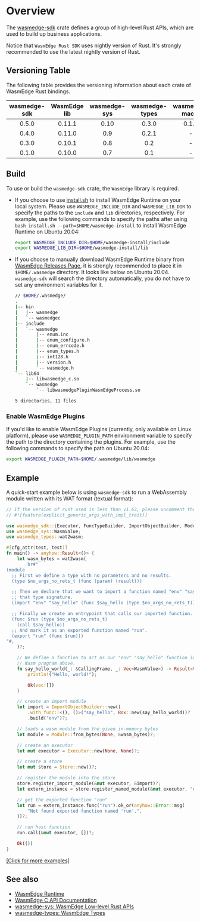 # Overview

The [wasmedge-sdk](https://crates.io/crates/wasmedge-sdk) crate defines a group of high-level Rust APIs, which are used to build up business applications.

Notice that `WasmEdge Rust SDK` uses nightly version of Rust. It's strongly recommended to use the latest nightly version of Rust.

## Versioning Table

The following table provides the versioning information about each crate of WasmEdge Rust bindings.

| wasmedge-sdk  | WasmEdge lib  | wasmedge-sys  | wasmedge-types| wasmedge-macro|
| :-----------: | :-----------: | :-----------: | :-----------: | :-----------: |
| 0.5.0         | 0.11.1        | 0.10          | 0.3.0         | 0.1.0         |
| 0.4.0         | 0.11.0        | 0.9           | 0.2.1         | -             |
| 0.3.0         | 0.10.1        | 0.8           | 0.2           | -             |
| 0.1.0         | 0.10.0        | 0.7           | 0.1           | -             |

## Build

To use or build the `wasmedge-sdk` crate, the `WasmEdge` library is required.

- If you choose to use [install.sh](https://github.com/WasmEdge/WasmEdge/blob/master/utils/install.sh) to install WasmEdge Runtime on your local system. Please use `WASMEDGE_INCLUDE_DIR` and `WASMEDGE_LIB_DIR` to specify the paths to the `include` and `lib` directories, respectively. For example, use the following commands to specify the paths after using `bash install.sh --path=$HOME/wasmedge-install` to install WasmEdge Runtime on Ubuntu 20.04:

    ```bash
    export WASMEDGE_INCLUDE_DIR=$HOME/wasmedge-install/include 
    export WASMEDGE_LIB_DIR=$HOME/wasmedge-install/lib
    ```

- If you choose to manually download WasmEdge Runtime binary from [WasmEdge Releases Page](https://github.com/WasmEdge/WasmEdge/releases), it is strongly recommended to place it in `$HOME/.wasmedge` directory. It looks like below on Ubuntu 20.04. `wasmedge-sdk` will search the directory automatically, you do not have to set any environment variables for it.

    ```bash
    // $HOME/.wasmedge/
    .
    |-- bin
    |   |-- wasmedge
    |   `-- wasmedgec
    |-- include
    |   `-- wasmedge
    |       |-- enum.inc
    |       |-- enum_configure.h
    |       |-- enum_errcode.h
    |       |-- enum_types.h
    |       |-- int128.h
    |       |-- version.h
    |       `-- wasmedge.h
    `-- lib64
        |-- libwasmedge_c.so
        `-- wasmedge
            `-- libwasmedgePluginWasmEdgeProcess.so
  
    5 directories, 11 files
    ```

### Enable WasmEdge Plugins

If you'd like to enable WasmEdge Plugins (currently, only available on Linux platform), please use `WASMEDGE_PLUGIN_PATH` environment variable to specify the path to the directory containing the plugins. For example, use the following commands to specify the path on Ubuntu 20.04:

```bash
export WASMEDGE_PLUGIN_PATH=$HOME/.wasmedge/lib/wasmedge
```

## Example

A quick-start example below is using `wasmedge-sdk` to run a WebAssembly module written with its WAT format (textual format):

  ```rust
  // If the version of rust used is less than v1.63, please uncomment the follow attribute.
  // #![feature(explicit_generic_args_with_impl_trait)]

  use wasmedge_sdk::{Executor, FuncTypeBuilder, ImportObjectBuilder, Module, Store};
  use wasmedge_sys::WasmValue;
  use wasmedge_types::wat2wasm;
  
  #[cfg_attr(test, test)]
  fn main() -> anyhow::Result<()> {
      let wasm_bytes = wat2wasm(
          br#"
  (module
    ;; First we define a type with no parameters and no results.
    (type $no_args_no_rets_t (func (param) (result)))
  
    ;; Then we declare that we want to import a function named "env" "say_hello" with
    ;; that type signature.
    (import "env" "say_hello" (func $say_hello (type $no_args_no_rets_t)))
  
    ;; Finally we create an entrypoint that calls our imported function.
    (func $run (type $no_args_no_rets_t)
      (call $say_hello))
    ;; And mark it as an exported function named "run".
    (export "run" (func $run)))
  "#,
      )?;
  
      // We define a function to act as our "env" "say_hello" function imported in the
      // Wasm program above.
      fn say_hello_world(_: &CallingFrame, _: Vec<WasmValue>) -> Result<Vec<WasmValue>, u8> {
          println!("Hello, world!");
  
          Ok(vec![])
      }
  
      // create an import module
      let import = ImportObjectBuilder::new()
          .with_func::<(), ()>("say_hello", Box::new(say_hello_world))?
          .build("env")?;
  
      // loads a wasm module from the given in-memory bytes
      let module = Module::from_bytes(None, &wasm_bytes)?;
  
      // create an executor
      let mut executor = Executor::new(None, None)?;
  
      // create a store
      let mut store = Store::new()?;
  
      // register the module into the store
      store.register_import_module(&mut executor, &import)?;
      let extern_instance = store.register_named_module(&mut executor, "extern", &module)?;
  
      // get the exported function "run"
      let run = extern_instance.func("run").ok_or(anyhow::Error::msg(
          "Not found exported function named 'run'.",
      ))?;
  
      // run host function
      run.call(&mut executor, [])?;
  
      Ok(())
  }

   ```

   [[Click for more examples]](https://github.com/WasmEdge/WasmEdge/tree/master/bindings/rust/wasmedge-sdk/examples)

## See also

- [WasmEdge Runtime](https://wasmedge.org/)
- [WasmEdge C API Documentation](https://github.com/WasmEdge/WasmEdge/blob/master/docs/c_api.md)
- [wasmedge-sys: WasmEdge Low-level Rust APIs](https://crates.io/crates/wasmedge-sys)
- [wasmedge-types: WasmEdge Types](https://crates.io/crates/wasmedge-types)
